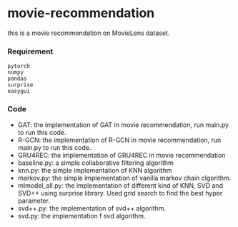 # movie-recommendation

this is a movie recommendation on MovieLens dataset.

### Requirement
```
pytorch
numpy
pandas
surprise
easygui
```

### Code
- GAT: the implementation of GAT in movie recommendation, run main.py to run this code.
- R-GCN: the implementation of R-GCN in movie recommendation, run main.py to run this code.
- GRU4REC: the implementation of GRU4REC in movie recommendation
- baseline.py: a simple collaborative filtering algorithm
- knn.py: the simple implementation of KNN algorithm
- markov.py: the simple implementation of vanilla markov chain clgorithm.
- mlmodel_all.py: the implementation of different kind of KNN, SVD and SVD++ using surprise library. Used grid search to find the best hyper parameter.
- svd++.py: the implementation of svd++ algorithm.
- svd.py: the implementation f svd algorithm.
